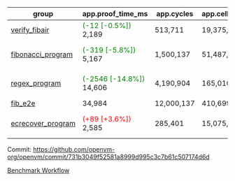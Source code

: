 | group | app.proof_time_ms | app.cycles | app.cells_used | leaf.proof_time_ms | leaf.cycles | leaf.cells_used |
| -- | -- | -- | -- | -- | -- | -- |
| [verify_fibair](https://github.com/openvm-org/openvm/blob/benchmark-results/benchmarks-pr/1287/verify_fibair-731b3049f52581a8999d995c3c7b61c507174d6d.md) |<span style='color: green'>(-12 [-0.5%])</span> 2,189 |  513,711 |  19,375,631 |- | - | - |
| [fibonacci_program](https://github.com/openvm-org/openvm/blob/benchmark-results/benchmarks-pr/1287/fibonacci-731b3049f52581a8999d995c3c7b61c507174d6d.md) |<span style='color: green'>(-319 [-5.8%])</span> 5,167 |  1,500,137 |  51,487,838 |<span style='color: red'>(+347 [+5.0%])</span> 7,224 | <span style='color: red'>(+144138 [+7.9%])</span> 1,976,775 | <span style='color: red'>(+3567733 [+5.0%])</span> 74,259,474 |
| [regex_program](https://github.com/openvm-org/openvm/blob/benchmark-results/benchmarks-pr/1287/regex-731b3049f52581a8999d995c3c7b61c507174d6d.md) |<span style='color: green'>(-2546 [-14.8%])</span> 14,606 |  4,190,904 |  165,010,909 |<span style='color: green'>(-49 [-0.3%])</span> 15,137 | <span style='color: red'>(+100452 [+3.3%])</span> 3,128,151 | <span style='color: green'>(-1305912 [-0.9%])</span> 140,887,611 |
| [fib_e2e](https://github.com/openvm-org/openvm/blob/benchmark-results/benchmarks-pr/1287/fib_e2e-731b3049f52581a8999d995c3c7b61c507174d6d.md) | 34,984 |  12,000,137 |  410,699,582 | 50,412 |  12,160,596 |  455,586,981 |
| [ecrecover_program](https://github.com/openvm-org/openvm/blob/benchmark-results/benchmarks-pr/1287/ecrecover-731b3049f52581a8999d995c3c7b61c507174d6d.md) |<span style='color: red'>(+89 [+3.6%])</span> 2,585 |  285,401 |  15,075,033 |<span style='color: green'>(-1002 [-5.1%])</span> 18,573 | <span style='color: green'>(-9029 [-0.2%])</span> 4,155,876 | <span style='color: green'>(-10345301 [-5.1%])</span> 193,205,946 |


Commit: https://github.com/openvm-org/openvm/commit/731b3049f52581a8999d995c3c7b61c507174d6d

[Benchmark Workflow](https://github.com/openvm-org/openvm/actions/runs/12969418888)
